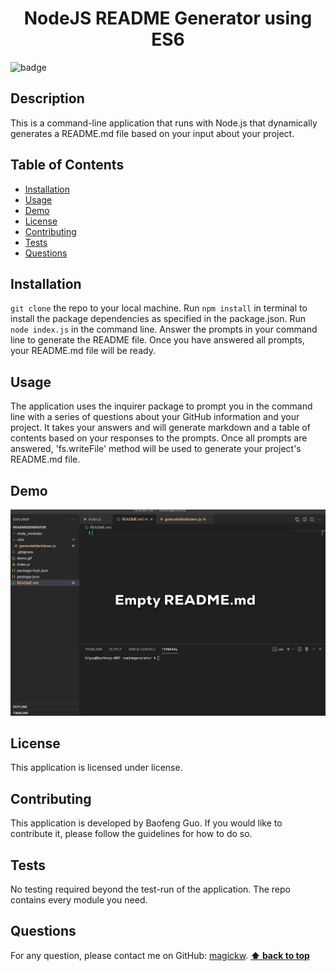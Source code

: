 
  <h1 align="center">NodeJS README Generator using ES6</h1>
  
![badge](https://img.shields.io/badge/license--blue.svg)

## Description
This is a command-line application that runs with Node.js that dynamically generates a README.md file based on your input about your project.

## Table of Contents
- [Installation](#installation)
- [Usage](#usage)
- [Demo](#demo)
- [License](#license)
- [Contributing](#contributing)
- [Tests](#tests)
- [Questions](#questions)

## Installation
`git clone` the repo to your local machine. Run `npm install` in terminal to install the package dependencies as specified in the package.json. Run `node index.js` in the command line. Answer the prompts in your command line to generate the README file. Once you have answered all prompts, your README.md file will be ready.

## Usage
The application uses the inquirer package to prompt you in the command line with a series of questions about your GitHub information and your project. It takes your answers and will generate markdown and a table of contents based on your responses to the prompts. Once all prompts are answered, 'fs.writeFile' method will be used to generate your project's README.md file.

## Demo

<img src="demo.gif" alt="demo" />

## License
This application is licensed under  license. 

## Contributing
This application is developed by Baofeng Guo. If you would like to contribute it, please follow the guidelines for how to do so.

## Tests
No testing required beyond the test-run of the application. The repo contains every module you need.

## Questions
For any question, please contact me on GitHub: [magickw](https://github.com/magickw).
**[⬆ back to top](#table-of-contents)**

